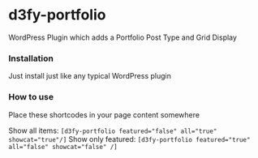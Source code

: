 # d3fy-portfolio
WordPress Plugin which adds a Portfolio Post Type and Grid Display

### Installation

Just install just like any typical WordPress plugin

### How to use

Place these shortcodes in your page content somewhere

Show all items: `[d3fy-portfolio featured="false" all="true" showcat="true"/]`
Show only featured: `[d3fy-portfolio featured="true" all="false" showcat="false" /]`
